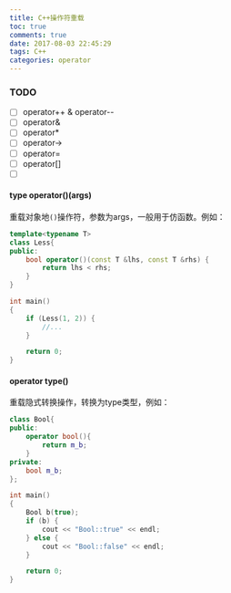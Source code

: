 ```yaml
---
title: C++操作符重载
toc: true
comments: true
date: 2017-08-03 22:45:29
tags: C++
categories: operator
---
```


### TODO

- [ ] operator++ & operator--
- [ ] operator&
- [ ] operator*
- [ ] operator->
- [ ] operator=
- [ ] operator[]
- [ ] ​

<!--more-->

#### type operator()(args)

重载对象地`()`操作符，参数为args，一般用于仿函数。例如：

```c++
template<typename T>
class Less{
public:
	bool operator()(const T &lhs, const T &rhs) {
    	return lhs < rhs;
	}
}

int main()
{
	if (Less(1, 2)) {
    	//...
	}

	return 0;
}
```

#### operator type()

重载隐式转换操作，转换为type类型，例如：

```c++
class Bool{
public:
    operator bool(){
        return m_b;
    }
private:
    bool m_b;
};

int main()
{
    Bool b(true);
    if (b) {
        cout << "Bool::true" << endl;
    } else {
        cout << "Bool::false" << endl;
    }

    return 0;
}
```

